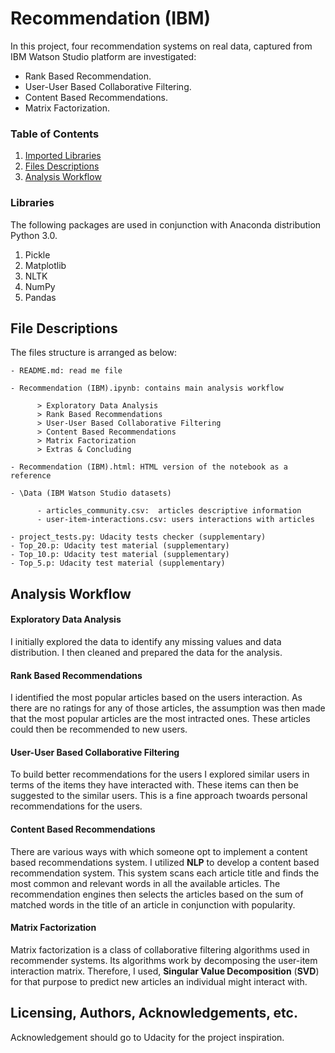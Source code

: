 # Recommendation (IBM)
In this project, four recommendation systems on real data, captured from IBM Watson Studio platform are investigated:
- Rank Based Recommendation.
- User-User Based Collaborative Filtering.
- Content Based Recommendations.
- Matrix Factorization. 

### Table of Contents

1. [Imported Libraries](#libraries)
2. [Files Descriptions](#files)
3. [Analysis Workflow](#analysis)


### Libraries  <a name="libraries"></a>
The following packages are used in conjunction with Anaconda distribution Python 3.0.

1. Pickle
2. Matplotlib
3. NLTK
4. NumPy
5. Pandas

## File Descriptions <a name="files"></a>

The files structure is arranged as below:

    - README.md: read me file
	
    - Recommendation (IBM).ipynb: contains main analysis workflow

          > Exploratory Data Analysis
          > Rank Based Recommendations
          > User-User Based Collaborative Filtering
          > Content Based Recommendations
          > Matrix Factorization
          > Extras & Concluding
	
    - Recommendation (IBM).html: HTML version of the notebook as a reference
    
    - \Data (IBM Watson Studio datasets)
	        
          - articles_community.csv:  articles descriptive information 
          - user-item-interactions.csv: users interactions with articles 

    - project_tests.py: Udacity tests checker (supplementary)
    - Top_20.p: Udacity test material (supplementary)
    - Top_10.p: Udacity test material (supplementary)
    - Top_5.p: Udacity test material (supplementary) 

## Analysis Workflow  <a name="analysis"></a>

#### Exploratory Data Analysis
I initially explored the data to identify any missing values and data distribution. I then cleaned and prepared the data for the analysis.

#### Rank Based Recommendations
I identified the most popular articles based on the users interaction. As there are no ratings for any of those articles, the assumption was then made that the most popular articles are the most intracted ones. These articles could then be recommended to new users.

#### User-User Based Collaborative Filtering
To build better recommendations for the users I explored similar users in terms of the items they have interacted with. These items can then be suggested to the similar users. This is a fine approach twoards personal recommendations for the users.

#### Content Based Recommendations
There are various ways with which someone opt to implement a content based recommendations system. I utilized **NLP** to develop a content based recommendation system. This system scans each article title and finds the most common and relevant words in all the available articles. The recommendation engines then selects the articles based on the sum of matched words in the title of an article in conjunction with popularity.

#### Matrix Factorization
Matrix factorization is a class of collaborative filtering algorithms used in recommender systems.  Its algorithms work by decomposing the user-item interaction matrix. Therefore, I used, **Singular Value Decomposition** (**SVD**) for that purpose to predict new articles an individual might interact with.

## Licensing, Authors, Acknowledgements, etc.
Acknowledgement should go to Udacity for the project inspiration.